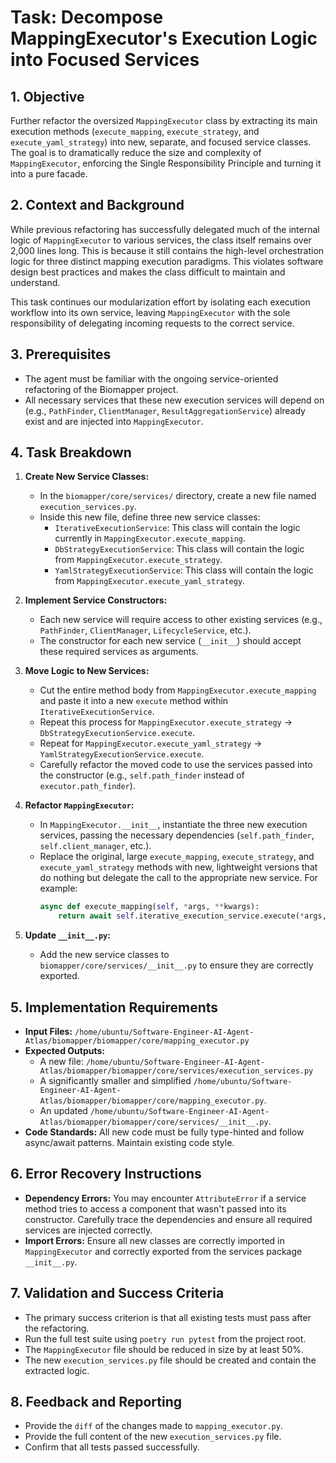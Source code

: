 # Task: Decompose MappingExecutor's Execution Logic into Focused Services

## 1. Objective

Further refactor the oversized `MappingExecutor` class by extracting its main execution methods (`execute_mapping`, `execute_strategy`, and `execute_yaml_strategy`) into new, separate, and focused service classes. The goal is to dramatically reduce the size and complexity of `MappingExecutor`, enforcing the Single Responsibility Principle and turning it into a pure facade.

## 2. Context and Background

While previous refactoring has successfully delegated much of the internal logic of `MappingExecutor` to various services, the class itself remains over 2,000 lines long. This is because it still contains the high-level orchestration logic for three distinct mapping execution paradigms. This violates software design best practices and makes the class difficult to maintain and understand.

This task continues our modularization effort by isolating each execution workflow into its own service, leaving `MappingExecutor` with the sole responsibility of delegating incoming requests to the correct service.

## 3. Prerequisites

- The agent must be familiar with the ongoing service-oriented refactoring of the Biomapper project.
- All necessary services that these new execution services will depend on (e.g., `PathFinder`, `ClientManager`, `ResultAggregationService`) already exist and are injected into `MappingExecutor`.

## 4. Task Breakdown

1.  **Create New Service Classes:**
    - In the `biomapper/core/services/` directory, create a new file named `execution_services.py`.
    - Inside this new file, define three new service classes:
        - `IterativeExecutionService`: This class will contain the logic currently in `MappingExecutor.execute_mapping`.
        - `DbStrategyExecutionService`: This class will contain the logic from `MappingExecutor.execute_strategy`.
        - `YamlStrategyExecutionService`: This class will contain the logic from `MappingExecutor.execute_yaml_strategy`.

2.  **Implement Service Constructors:**
    - Each new service will require access to other existing services (e.g., `PathFinder`, `ClientManager`, `LifecycleService`, etc.).
    - The constructor for each new service (`__init__`) should accept these required services as arguments.

3.  **Move Logic to New Services:**
    - Cut the entire method body from `MappingExecutor.execute_mapping` and paste it into a new `execute` method within `IterativeExecutionService`.
    - Repeat this process for `MappingExecutor.execute_strategy` -> `DbStrategyExecutionService.execute`.
    - Repeat for `MappingExecutor.execute_yaml_strategy` -> `YamlStrategyExecutionService.execute`.
    - Carefully refactor the moved code to use the services passed into the constructor (e.g., `self.path_finder` instead of `executor.path_finder`).

4.  **Refactor `MappingExecutor`:**
    - In `MappingExecutor.__init__`, instantiate the three new execution services, passing the necessary dependencies (`self.path_finder`, `self.client_manager`, etc.).
    - Replace the original, large `execute_mapping`, `execute_strategy`, and `execute_yaml_strategy` methods with new, lightweight versions that do nothing but delegate the call to the appropriate new service. For example:
      ```python
      async def execute_mapping(self, *args, **kwargs):
          return await self.iterative_execution_service.execute(*args, **kwargs)
      ```

5.  **Update `__init__.py`:**
    - Add the new service classes to `biomapper/core/services/__init__.py` to ensure they are correctly exported.

## 5. Implementation Requirements

- **Input Files:** `/home/ubuntu/Software-Engineer-AI-Agent-Atlas/biomapper/biomapper/core/mapping_executor.py`
- **Expected Outputs:**
    - A new file: `/home/ubuntu/Software-Engineer-AI-Agent-Atlas/biomapper/biomapper/core/services/execution_services.py`
    - A significantly smaller and simplified `/home/ubuntu/Software-Engineer-AI-Agent-Atlas/biomapper/biomapper/core/mapping_executor.py`.
    - An updated `/home/ubuntu/Software-Engineer-AI-Agent-Atlas/biomapper/biomapper/core/services/__init__.py`.
- **Code Standards:** All new code must be fully type-hinted and follow async/await patterns. Maintain existing code style.

## 6. Error Recovery Instructions

- **Dependency Errors:** You may encounter `AttributeError` if a service method tries to access a component that wasn't passed into its constructor. Carefully trace the dependencies and ensure all required services are injected correctly.
- **Import Errors:** Ensure all new classes are correctly imported in `MappingExecutor` and correctly exported from the services package `__init__.py`.

## 7. Validation and Success Criteria

- The primary success criterion is that all existing tests must pass after the refactoring.
- Run the full test suite using `poetry run pytest` from the project root.
- The `MappingExecutor` file should be reduced in size by at least 50%.
- The new `execution_services.py` file should be created and contain the extracted logic.

## 8. Feedback and Reporting

- Provide the `diff` of the changes made to `mapping_executor.py`.
- Provide the full content of the new `execution_services.py` file.
- Confirm that all tests passed successfully.
